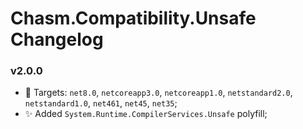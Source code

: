 # Chasm.Compatibility.Unsafe Changelog

### v2.0.0
- 🧩 Targets: `net8.0`, `netcoreapp3.0`, `netcoreapp1.0`, `netstandard2.0`, `netstandard1.0`, `net461`, `net45`, `net35`;
- ✨ Added `System.Runtime.CompilerServices.Unsafe` polyfill;

